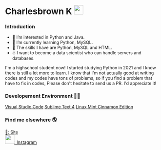 # Charlesbrown K <img src="https://media.giphy.com/media/hvRJCLFzcasrR4ia7z/giphy.gif" width="30px">
### Introduction
- 👀 I’m interested in Python and Java.
- 🌱 I’m currently learning Python, MySQL.
- 🔧 The skills I have are Python, MySQL and HTML.
- 🔥 I want to become a data scientist who can handle servers and databases.

I'm a highschool student now! I started studying Python in 2021 and I know there is still a lot more to learn. I know that I'm not actually good at writing codes and my codes have tons of problems, so if you find a problem that have to fix in codes, Please don't hesitate to send us a PR. I'd appreciate it!


### Developement Environment 👨‍💻

[Visual Studio Code](https://code.visualstudio.com/#alt-downloads/)
[Sublime Text 4](https://www.sublimetext.com/)
[Linux Mint Cinnamon Edition](https://www.linuxmint.com/download.php)


### Find me elsewhere 🌎

[🚀: Site](https://charlesbrownk.github.io/) <br>
[<img src="https://img.icons8.com/fluency/48/000000/instagram-new.png" width="30px">: Instagram](https://www.instagram.com/junghoon_kim04/)
<!-- https://giphy.com/gifs/ehz3LfVj7NvpY8jYUY -->
